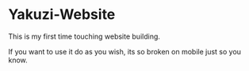 # Yakuzi-Website

This is my first time touching website building.

If you want to use it do as you wish, its so broken on mobile just so you know.
